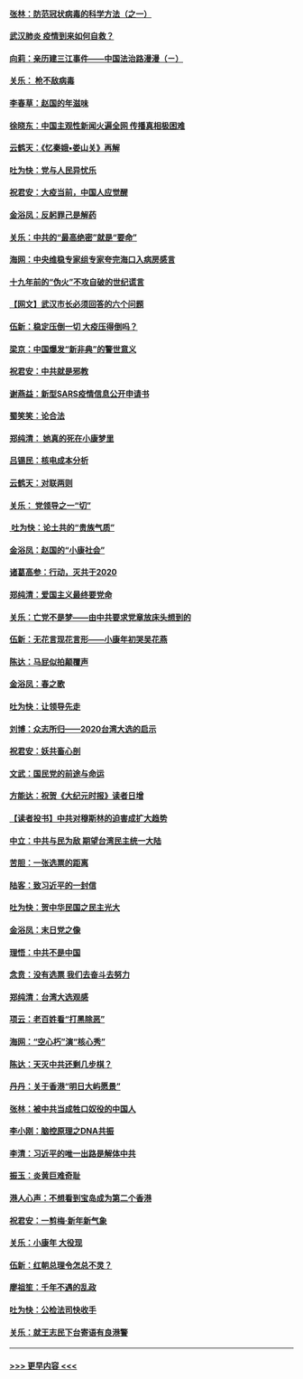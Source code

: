 #### [张林：防范冠状病毒的科学方法（之一）](../pages/nsc993/n11828618.md?t=01291133) 
#### [武汉肺炎 疫情到来如何自救？](../pages/nsc993/n11827632.md?t=01291133) 
#### [向莉：亲历建三江事件——中国法治路漫漫（ㄧ）](../pages/nsc993/n11827190.md?t=01291133) 
#### [关乐： 枪不敌病毒](../pages/nsc993/n11826746.md?t=01291133) 
#### [李春草：赵国的年滋味](../pages/nsc993/n11826321.md?t=01291133) 
#### [徐晓东：中国主观性新闻火遍全网 传播真相极困难](../pages/nsc993/n11826508.md?t=01291133) 
#### [云鹤天：《忆秦娥▪娄山关》再解](../pages/nsc993/n11824682.md?t=01291133) 
#### [吐为快：党与人民异忧乐](../pages/nsc993/n11824660.md?t=01291133) 
#### [祝君安：大疫当前，中国人应觉醒](../pages/nsc993/n11821946.md?t=01291133) 
#### [金浴凤：反躬罪己是解药](../pages/nsc993/n11820280.md?t=01291133) 
#### [关乐：中共的“最高绝密”就是“要命”](../pages/nsc993/n11816946.md?t=01291133) 
#### [海网：中央维稳专家组专家夸完海口入病房感言](../pages/nsc993/n11815138.md?t=01291133) 
#### [十九年前的“伪火”不攻自破的世纪谎言](../pages/nsc993/n11813238.md?t=01291133) 
#### [【网文】武汉市长必须回答的六个问题](../pages/nsc993/n11813848.md?t=01291133) 
#### [伍新：稳定压倒一切 大疫压得倒吗？](../pages/nsc993/n11812634.md?t=01291133) 
#### [梁京：中国爆发“新非典”的警世意义](../pages/nsc993/n11812554.md?t=01291133) 
#### [祝君安：中共就是邪教](../pages/nsc993/n11812431.md?t=01291133) 
#### [谢燕益：新型SARS疫情信息公开申请书](../pages/nsc993/n11808840.md?t=01291133) 
#### [蜀笑笑：论合法](../pages/nsc993/n11808064.md?t=01291133) 
#### [郑纯清： 她真的死在小康梦里](../pages/nsc993/n11806623.md?t=01291133) 
#### [吕锡民：核电成本分析](../pages/nsc993/n11806284.md?t=01291133) 
#### [云鹤天：对联两则](../pages/nsc993/n11805957.md?t=01291133) 
#### [关乐： 党领导之一“切”](../pages/nsc993/n11804505.md?t=01291133) 
#### [ 吐为快：论土共的“贵族气质”](../pages/nsc993/n11804490.md?t=01291133) 
#### [金浴凤：赵国的“小康社会”](../pages/nsc993/n11804452.md?t=01291133) 
#### [诸葛高参：行动，灭共于2020](../pages/nsc993/n11804120.md?t=01291133) 
#### [郑纯清：爱国主义最终要党命](../pages/nsc993/n11802197.md?t=01291133) 
#### [关乐：亡党不是梦——由中共要求党章放床头想到的](../pages/nsc993/n11802156.md?t=01291133) 
#### [伍新：无花言现花言形——小康年初哭吴花燕](../pages/nsc993/n11800044.md?t=01291133) 
#### [陈达：马屁似拍颠覆声](../pages/nsc993/n11800010.md?t=01291133) 
#### [金浴凤：春之歌](../pages/nsc993/n11797687.md?t=01291133) 
#### [吐为快：让领导先走](../pages/nsc993/n11797512.md?t=01291133) 
#### [刘博：众志所归——2020台湾大选的启示](../pages/nsc993/n11796878.md?t=01291133) 
#### [祝君安：妖共畜心剖](../pages/nsc993/n11794273.md?t=01291133) 
#### [文武：国民党的前途与命运](../pages/nsc993/n11794198.md?t=01291133) 
#### [方能达：祝贺《大纪元时报》读者日增](../pages/nsc993/n11793807.md?t=01291133) 
#### [【读者投书】中共对穆斯林的迫害成扩大趋势](../pages/nsc993/n11791371.md?t=01291133) 
#### [中立：中共与民为敌 期望台湾民主统一大陆](../pages/nsc993/n11790392.md?t=01291133) 
#### [苦胆：一张选票的距离](../pages/nsc993/n11788914.md?t=01291133) 
#### [陆客：致习近平的一封信](../pages/nsc993/n11788867.md?t=01291133) 
#### [吐为快：贺中华民国之民主光大](../pages/nsc993/n11788618.md?t=01291133) 
#### [金浴凤：末日党之像](../pages/nsc993/n11787475.md?t=01291133) 
#### [理悟：中共不是中国](../pages/nsc993/n11787463.md?t=01291133) 
#### [念贲：没有选票  我们去奋斗去努力](../pages/nsc993/n11787398.md?t=01291133) 
#### [郑纯清：台湾大选观感](../pages/nsc993/n11786210.md?t=01291133) 
#### [项云：老百姓看“打黑除恶”](../pages/nsc993/n11785398.md?t=01291133) 
#### [海网：“空心朽”演“核心秀”](../pages/nsc993/n11783874.md?t=01291133) 
#### [陈达：天灭中共还剩几步棋？](../pages/nsc993/n11783719.md?t=01291133) 
#### [丹丹：关于香港“明日大屿愿景”](../pages/nsc993/n11783273.md?t=01291133) 
#### [张林：被中共当成牲口奴役的中国人](../pages/nsc993/n11782397.md?t=01291133) 
#### [李小刚：脑控原理之DNA共振](../pages/nsc993/n11780962.md?t=01291133) 
#### [李清：习近平的唯一出路是解体中共](../pages/nsc993/n11780866.md?t=01291133) 
#### [振玉：炎黄巨难奇耻](../pages/nsc993/n11779632.md?t=01291133) 
#### [港人心声：不想看到宝岛成为第二个香港](../pages/nsc993/n11778817.md?t=01291133) 
#### [祝君安：一剪梅‧新年新气象](../pages/nsc993/n11776340.md?t=01291133) 
#### [关乐：小康年 大役现](../pages/nsc993/n11774213.md?t=01291133) 
#### [伍新：红朝总理令怎总不灵？](../pages/nsc993/n11770813.md?t=01291133) 
#### [廖祖笙：千年不遇的乱政](../pages/nsc993/n11770373.md?t=01291133) 
#### [吐为快：公检法司快收手](../pages/nsc993/n11770359.md?t=01291133) 
#### [关乐：就王志民下台寄语有良港警](../pages/nsc993/n11769903.md?t=01291133) 

----
#### [ >>> 更早内容 <<< ](../indexes/nsc993-earlier.md)
